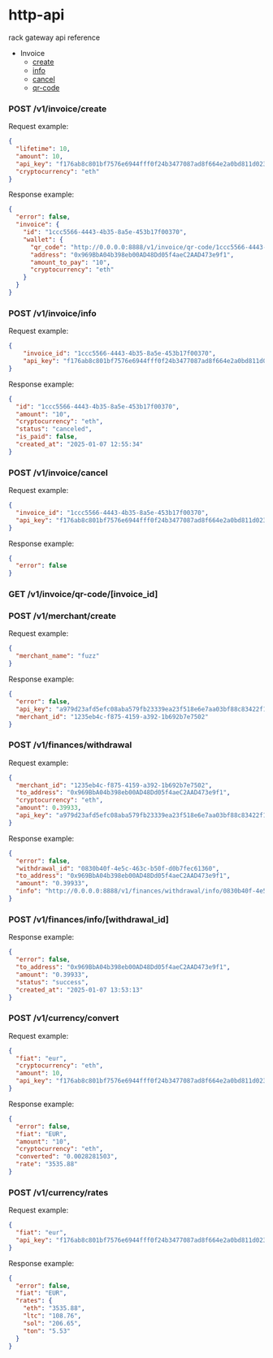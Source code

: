 # http-api
rack gateway api reference 


* Invoice
    * [create](#post-v1invoicecreate)  
    * [info](#post-v1invoiceinfo)  
    * [cancel](#post-v1invoicecancel)  
    * [qr-code](#get-v1invoiceqr-codeinvoice_id)  
  
### POST /v1/invoice/create 

Request example:
```json
{
  "lifetime": 10,
  "amount": 10,
  "api_key": "f176ab8c801bf7576e6944fff0f24b3477087ad8f664e2a0bd811d0230d9a82a",
  "cryptocurrency": "eth"
}
```

Response example: 
```json
{
  "error": false,
  "invoice": {
    "id": "1ccc5566-4443-4b35-8a5e-453b17f00370",
    "wallet": {
      "qr_code": "http://0.0.0.0:8888/v1/invoice/qr-code/1ccc5566-4443-4b35-8a5e-453b17f00370",
      "address": "0x969BbA04b398eb00AD48Dd05f4aeC2AAD473e9f1",
      "amount_to_pay": "10",
      "cryptocurrency": "eth"
    }
  }
}
```

### POST /v1/invoice/info

Request example: 
```json
{
    "invoice_id": "1ccc5566-4443-4b35-8a5e-453b17f00370",
    "api_key": "f176ab8c801bf7576e6944fff0f24b3477087ad8f664e2a0bd811d0230d9a82a"
}
```

Response example:
```json
{
  "id": "1ccc5566-4443-4b35-8a5e-453b17f00370",
  "amount": "10",
  "cryptocurrency": "eth",
  "status": "canceled",
  "is_paid": false,
  "created_at": "2025-01-07 12:55:34"
}
```

### POST /v1/invoice/cancel

Request example:
```json
{
  "invoice_id": "1ccc5566-4443-4b35-8a5e-453b17f00370",
  "api_key": "f176ab8c801bf7576e6944fff0f24b3477087ad8f664e2a0bd811d0230d9a82a"
}
```

Response example: 
```json
{
  "error": false
}
```

### GET /v1/invoice/qr-code/[invoice_id]


### POST /v1/merchant/create
Request example: 
```json
{
  "merchant_name": "fuzz"
}
```

Response example: 
```json
{
  "error": false,
  "api_key": "a979d23afd5efc08aba579fb23339ea23f518e6e7aa03bf88c83422f158bbbc3",
  "merchant_id": "1235eb4c-f875-4159-a392-1b692b7e7502"
}
```

### POST /v1/finances/withdrawal

Request example: 
```json
{  
  "merchant_id": "1235eb4c-f875-4159-a392-1b692b7e7502",
  "to_address": "0x969BbA04b398eb00AD48Dd05f4aeC2AAD473e9f1",
  "cryptocurrency": "eth",
  "amount": 0.39933,
  "api_key": "a979d23afd5efc08aba579fb23339ea23f518e6e7aa03bf88c83422f158bbbc3"
}
```


Response example: 
```json
{
  "error": false,
  "withdrawal_id": "0830b40f-4e5c-463c-b50f-d0b7fec61360",
  "to_address": "0x969BbA04b398eb00AD48Dd05f4aeC2AAD473e9f1",
  "amount": "0.39933",
  "info": "http://0.0.0.0:8888/v1/finances/withdrawal/info/0830b40f-4e5c-463c-b50f-d0b7fec61360"
}
```


### POST /v1/finances/info/[withdrawal_id]
Response example: 
```json
{
  "error": false,
  "to_address": "0x969BbA04b398eb00AD48Dd05f4aeC2AAD473e9f1",
  "amount": "0.39933",
  "status": "success",
  "created_at": "2025-01-07 13:53:13"
}
```



### POST /v1/currency/convert

Request example: 
```json
{
  "fiat": "eur",
  "cryptocurrency": "eth",
  "amount": 10,
  "api_key": "f176ab8c801bf7576e6944fff0f24b3477087ad8f664e2a0bd811d0230d9a82a"
}
```


Response example: 
```json
{
  "error": false,
  "fiat": "EUR",
  "amount": "10",
  "cryptocurrency": "eth",
  "converted": "0.0028281503",
  "rate": "3535.88"
}
```



### POST /v1/currency/rates

Request example: 
```json
{
  "fiat": "eur",
  "api_key": "f176ab8c801bf7576e6944fff0f24b3477087ad8f664e2a0bd811d0230d9a82a"
}
```


Response example: 
```json
{
  "error": false,
  "fiat": "EUR",
  "rates": {
    "eth": "3535.88",
    "ltc": "108.76",
    "sol": "206.65",
    "ton": "5.53"
  }
}
```






```
